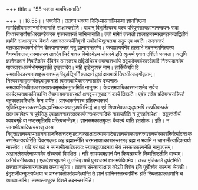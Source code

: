 +++
title = "55 भक्त्या मामभिजानाति"

+++
।।18.55।। भक्त्येति। ततश्च भक्त्या निदिध्यासनात्मिकया ज्ञाननिष्ठया
मामद्वितीयमात्मानमभिजानाति साक्षात्करोति। यावान् विभुर्नित्यश्च यश्च
परिपूर्णसत्यज्ञानानन्दघनः सदा विध्वस्तसर्वोपाधिरखण्डैकरस एकस्तावन्तं
चाभिजानाति। ततो मामेवं तत्त्वतो ज्ञात्वाहमस्म्यखण्डानन्दाद्वितीयं
ब्रह्मेति साक्षात्कृत्य विशते अज्ञानतत्कार्यनिवृत्तौ सर्वोपाधिशून्यतया
सद्रूप एव भवति। तदनन्तरं बलवत्प्रारब्धकर्मभोगेन देहत्यागानन्तरं नतु
ज्ञानानन्तरमेव। क्त्वाप्रत्ययेनैव तल्लाभे तदनन्तरमित्यस्य
वैयर्थ्यापातात् तस्मात्तस्य तावदेव चिरं यावन्न विमोक्ष्येऽथ संपत्स्ये
इति श्रुत्यर्थ एवात्र दर्शितो भगवता। यद्यपि ज्ञानेनाज्ञानं निवर्तितमेव
दीपेनेव तमस्तस्य तद्विरोधिस्वभावत्वात्तथापि तदुपादेयमहंकारदेहादि
निरुपादानमेव यावत्प्रारब्धकर्मभोगमनुवर्तते दृष्टत्वादेव। नहि
दृष्टेनुपपन्नं नाम। तार्किकैरपि हि
समवायिकारणनाशाद्द्रव्यनाशमङ्गीकुर्वद्भिर्निरुपादानं द्रव्यं क्षणमात्रं
तिष्ठतीत्यङ्गीकृतम्। नित्यपरमाणुसमवेतद्व्यणुकनाशे त्वसमवायिकारणनाशादेव
द्रव्यनाशः समवायनिरूपितकारणनाशत्वमुभयोरनुगतमिति नानुगमः।
येत्वसमवायिकारणनाशमेव सर्वत्र कार्यद्रव्यनाशकमिच्छन्ति
तेषामाश्रयनाशस्थले क्षणद्वयमनुपादानं कार्यं तिष्ठति। एवंच तत्रैव
प्रतिबन्धसन्निपते बहुकालावस्थितिः केन वार्येत। प्रारब्धकर्मणश्च
प्रतिबन्धकत्वं श्रुतिसिद्धमन्तःकरणदेहाद्यवस्थित्यन्यथानुपपत्तिसिद्धं च।
एवं शिष्यसेवकाद्यदृष्टमपि तत्प्रतिबन्धकं तदभावमपेक्ष्य च पूर्वसिद्ध
एवाज्ञाननाशस्तत्कार्यमन्तःकरणादिकं नाशयतीति न पुनर्ज्ञानापेक्षा।
तदुक्तंतीर्थे श्वपचगृहे वा नष्टस्मृतिरपि परित्यजन्देहम्।
ज्ञानसमकालमुक्तः कैवल्यं याति हतशोकः। इति। न जानामीत्यादिप्रत्ययस्तु
तस्य
निवृत्ताज्ञानस्याप्यज्ञाननाशजनितात्तदनुपादानात्साक्षादात्माश्रयादेवाज्ञानसंस्कारात्तत्त्वज्ञानसंस्कारनिर्वर्त्यादन्तःकरणस्थित्यवधेरिति
विवरणकृतः अहं ब्रह्मास्मीति चरमसाक्षात्कारानन्तरमहं ब्रह्म न भवामि न
जानामीत्यादिप्रत्ययो नास्त्येव। यदि परं घटं न जानामीत्यादिप्रत्ययः
स्यात्तदुपपादनाय चेयं संस्कारकल्पनेति नानुपपन्नम्। अज्ञानलेशपदेनाप्ययमेव
संस्कारो विवक्षितः। नहि सावयवमज्ञानं येन कियन्नश्यति कियत्तिष्ठतीति
वाच्यम्। अनिर्वचनीयत्वात्। एकदेशाभ्युपगमे तु तन्निवृत्त्यर्थं पुनश्चरमं
ज्ञानमपेक्षितमेव। तच्च मृतिकाले दुर्घटमिति तत्त्वज्ञानसंस्कारनाश्यता
तस्याभ्युपेया। ततश्च संस्कारपक्षान्न कोऽपि विशेष इति पूर्वोक्तैव कल्पना
श्रेयसी। ईदृशजीवन्मुक्त्यपेक्षया च प्राग्भगवतोक्तंउपदेक्ष्यन्ति ते
ज्ञानं ज्ञानिनस्तत्त्वदर्शिनः इति स्थितप्रज्ञलक्षणानि च व्याख्यातानि।
तस्मात्साधूक्तं विशते तदनन्तरमिति।
